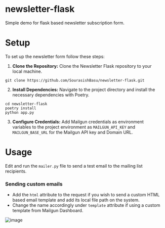 # newsletter-flask

Simple demo for flask based newsletter subscription form.

# Setup
To set up the newsletter form follow these steps:

1. <b>Clone the Repository:</b> Clone the Newsletter Flask repository to your local machine.

```
git clone https://github.com/SourasishBasu/newsletter-flask.git
```

2. <b>Install Dependencies:</b> Navigate to the project directory and install the necessary dependencies with Poetry.

```
cd newsletter-flask
poetry install
python app.py
```

3. <b>Configure Credentials:</b> Add Mailgun credentials as environment variables to the project environment as `MAILGUN_API_KEY` and `MAILGUN_BASE_URL` for the Mailgun API key and Domain URL.

# Usage
Edit and run the `mailer.py` file to send a test email to the mailing list recipients. 

### Sending custom emails
- Add the `html` attribute to the request if you wish to send a custom HTML based email template and add its local file path on the system.
- Change the name accordingly under `template` attribute if using a custom template from Mailgun Dashboard.


![image](https://github.com/SourasishBasu/newsletter-flask/assets/89185962/d25a09ca-0a3f-4330-9644-c3e16d61cc01)

